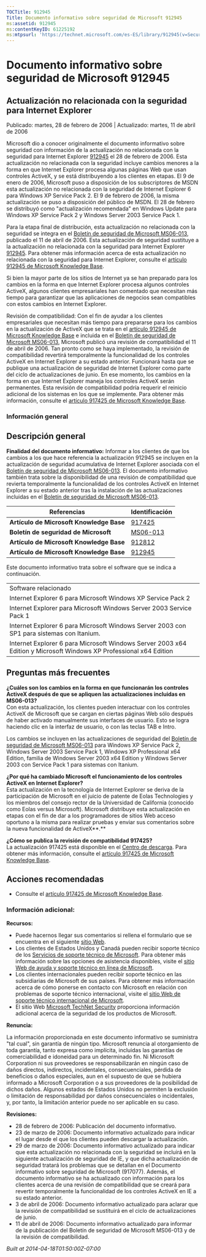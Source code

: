 ```yaml
---
TOCTitle: 912945
Title: Documento informativo sobre seguridad de Microsoft 912945
ms:assetid: 912945
ms:contentKeyID: 61225192
ms:mtpsurl: 'https://technet.microsoft.com/es-ES/library/912945(v=Security.10)'
---
```


Documento informativo sobre seguridad de Microsoft 912945
=========================================================

Actualización no relacionada con la seguridad para Internet Explorer
--------------------------------------------------------------------

Publicado: martes, 28 de febrero de 2006 | Actualizado: martes, 11 de abril de 2006

Microsoft dio a conocer originalmente el documento informativo sobre seguridad con información de la actualización no relacionada con la seguridad para Internet Explorer [912945](http://support.microsoft.com/kb/912945) el 28 de febrero de 2006. Esta actualización no relacionada con la seguridad incluye cambios menores a la forma en que Internet Explorer procesa algunas páginas Web que usan controles ActiveX, y se está distribuyendo a los clientes en etapas. El 9 de enero de 2006, Microsoft puso a disposición de los subscriptores de MSDN esta actualización no relacionada con la seguridad de Internet Explorer 6 para Windows XP Service Pack 2. El 9 de febrero de 2006, la misma actualización se puso a disposición del público de MSDN. El 28 de febrero se distribuyó como "actualización recomendada" en Windows Update para Windows XP Service Pack 2 y Windows Server 2003 Service Pack 1.

Para la etapa final de distribución, esta actualización no relacionada con la seguridad se integra en el [Boletín de seguridad de Microsoft MS06-013](http://www.microsoft.com/spain/technet/seguridad/boletines/ms06-013-it.mspx), publicado el 11 de abril de 2006. Esta actualización de seguridad sustituye a la actualización no relacionada con la seguridad para Internet Explorer [912945](http://support.microsoft.com/kb/912945). Para obtener más información acerca de esta actualización no relacionada con la seguridad para Internet Explorer, consulte el [artículo 912945 de Microsoft Knowledge Base](http://support.microsoft.com/kb/912945).

Si bien la mayor parte de los sitios de Internet ya se han preparado para los cambios en la forma en que Internet Explorer procesa algunos controles ActiveX, algunos clientes empresariales han comentado que necesitan más tiempo para garantizar que las aplicaciones de negocios sean compatibles con estos cambios en Internet Explorer.

Revisión de compatibilidad: Con el fin de ayudar a los clientes empresariales que necesitan más tiempo para prepararse para los cambios en la actualización de ActiveX que se trata en el [artículo 912945 de Microsoft Knowledge Base](http://support.microsoft.com/kb/912945) e incluida en el [Boletín de seguridad de Microsoft MS06-013](http://www.microsoft.com/spain/technet/seguridad/boletines/ms06-013-it.mspx), Microsoft publicó una revisión de compatibilidad el 11 de abril de 2006. Tan pronto como se haya implementado, la revisión de compatibilidad revertirá temporalmente la funcionalidad de los controles ActiveX en Internet Explorer a su estado anterior. Funcionará hasta que se publique una actualización de seguridad de Internet Explorer como parte del ciclo de actualizaciones de junio. En ese momento, los cambios en la forma en que Internet Explorer maneja los controles ActiveX serán permanentes. Esta revisión de compatibilidad podría requerir el reinicio adicional de los sistemas en los que se implemente. Para obtener más información, consulte el [artículo 917425 de Microsoft Knowledge Base](http://support.microsoft.com/kb/917425).

### Información general

Descripción general
-------------------

**Finalidad del documento informativo:** Informar a los clientes de que los cambios a los que hace referencia la actualización 912945 se incluyen en la actualización de seguridad acumulativa de Internet Explorer asociada con el [Boletín de seguridad de Microsoft MS06-013](http://www.microsoft.com/spain/technet/seguridad/boletines/ms06-013-it.mspx). El documento informativo también trata sobre la disponibilidad de una revisión de compatibilidad que revierta temporalmente la funcionalidad de los controles ActiveX en Internet Explorer a su estado anterior tras la instalación de las actualizaciones incluidas en el [Boletín de seguridad de Microsoft MS06-013](http://www.microsoft.com/spain/technet/seguridad/boletines/ms06-013-it.mspx).

| Referencias                              | Identificación                                                                          |
|------------------------------------------|-----------------------------------------------------------------------------------------|
| **Artículo de Microsoft Knowledge Base** | [917425](http://support.microsoft.com/kb/917425)                                        |
| **Boletín de seguridad de Microsoft**    | [MS06-013](http://www.microsoft.com/spain/technet/seguridad/boletines/ms06-013-it.mspx) |
| **Artículo de Microsoft Knowledge Base** | [912812](http://support.microsoft.com/kb/912812)                                        |
| **Artículo de Microsoft Knowledge Base** | [912945](http://support.microsoft.com/kb/912945)                                        |

Este documento informativo trata sobre el software que se indica a continuación.

|                                                                                                                    |
|--------------------------------------------------------------------------------------------------------------------|
| Software relacionado                                                                                               |
| Internet Explorer 6 para Microsoft Windows XP Service Pack 2                                                       |
| Internet Explorer para Microsoft Windows Server 2003 Service Pack 1                                                |
| Internet Explorer 6 para Microsoft Windows Server 2003 con SP1 para sistemas con Itanium.                          |
| Internet Explorer 6 para Microsoft Windows Server 2003 x64 Edition y Microsoft Windows XP Professional x64 Edition |

Preguntas más frecuentes
------------------------

**¿Cuáles son los cambios en la forma en que funcionarán los controles ActiveX después de que se apliquen las actualizaciones incluidas en MS06-013?**  
Con esta actualización, los clientes pueden interactuar con los controles ActiveX de Microsoft que se cargan en ciertas páginas Web sólo después de haber activado manualmente sus interfaces de usuario. Esto se logra haciendo clic en la interfaz de usuario, o con las teclas TAB e Intro.

Los cambios se incluyen en las actualizaciones de seguridad del [Boletín de seguridad de Microsoft MS06-013](http://www.microsoft.com/spain/technet/seguridad/boletines/ms06-013-it.mspx) para Windows XP Service Pack 2, Windows Server 2003 Service Pack 1, Windows XP Professional x64 Edition, familia de Windows Server 2003 x64 Edition y Windows Server 2003 con Service Pack 1 para sistemas con Itanium.

**¿Por qué ha cambiado Microsoft el funcionamiento de los controles ActiveX en Internet Explorer?**  
Esta actualización en la tecnología de Internet Explorer se deriva de la participación de Microsoft en el juicio de patente de Eolas Technologies y los miembros del consejo rector de la Universidad de California (conocido como Eolas versus Microsoft). Microsoft distribuye esta actualización en etapas con el fin de dar a los programadores de sitios Web acceso oportuno a la misma para realizar pruebas y enviar sus comentarios sobre la nueva funcionalidad de ActiveX**.**

**¿Cómo se publica la revisión de compatibilidad 917425?**  
La actualización 917425 está disponible en el [Centro de descarga](http://www.microsoft.com/downloads/). Para obtener más información, consulte el [artículo 917425 de Microsoft Knowledge Base](http://support.microsoft.com/kb/917425).

Acciones recomendadas
---------------------

-   Consulte el [artículo 917425 de Microsoft Knowledge Base](http://support.microsoft.com/kb/917425).

### Información adicional:

**Recursos:**

-   Puede hacernos llegar sus comentarios si rellena el formulario que se encuentra en el siguiente [sitio Web](https://support.microsoft.com/common/survey.aspx?scid=sw;en;1257&amp;showpage=1&amp;ws=technet&amp;sd=tech).
-   Los clientes de Estados Unidos y Canadá pueden recibir soporte técnico de los [Servicios de soporte técnico de Microsoft](http://support.microsoft.com/default.aspx?scid=fh;es-es;incidentsubmit). Para obtener más información sobre las opciones de asistencia disponibles, visite el [sitio Web de ayuda y soporte técnico en línea de Microsoft](http://support.microsoft.com/).
-   Los clientes internacionales pueden recibir soporte técnico en las subsidiarias de Microsoft de sus países. Para obtener más información acerca de cómo ponerse en contacto con Microsoft en relación con problemas de soporte técnico internacional, visite el [sitio Web de soporte técnico internacional de Microsoft](http://go.microsoft.com/fwlink/?linkid=21155).
-   El sitio Web [Microsoft TechNet Security](http://www.microsoft.com/spain/technet/seguridad/default.asp) proporciona información adicional acerca de la seguridad de los productos de Microsoft.

**Renuncia:**

La información proporcionada en este documento informativo se suministra "tal cual", sin garantía de ningún tipo. Microsoft renuncia al otorgamiento de toda garantía, tanto expresa como implícita, incluidas las garantías de comerciabilidad e idoneidad para un determinado fin. Ni Microsoft Corporation ni sus proveedores se responsabilizarán en ningún caso de daños directos, indirectos, incidentales, consecuenciales, pérdida de beneficios o daños especiales, aun en el supuesto de que se hubiera informado a Microsoft Corporation o a sus proveedores de la posibilidad de dichos daños. Algunos estados de Estados Unidos no permiten la exclusión o limitación de responsabilidad por daños consecuenciales o incidentales, y, por tanto, la limitación anterior puede no ser aplicable en su caso.

**Revisiones:**

-   28 de febrero de 2006: Publicación del documento informativo.
-   23 de marzo de 2006: Documento informativo actualizado para indicar el lugar desde el que los clientes pueden descargar la actualización.
-   29 de marzo de 2006: Documento informativo actualizado para indicar que esta actualización no relacionada con la seguridad se incluirá en la siguiente actualización de seguridad de IE, y que dicha actualización de seguridad tratará los problemas que se detallan en el Documento informativo sobre seguridad de Microsoft (917077). Además, el documento informativo se ha actualizado con información para los clientes acerca de una revisión de compatibilidad que se creará para revertir temporalmente la funcionalidad de los controles ActiveX en IE a su estado anterior.
-   3 de abril de 2006: Documento informativo actualizado para aclarar que la revisión de compatibilidad se sustituirá en el ciclo de actualizaciones de junio.
-   11 de abril de 2006: Documento informativo actualizado para informar de la publicación del Boletín de seguridad de Microsoft MS06-013 y de la revisión de compatibilidad.

*Built at 2014-04-18T01:50:00Z-07:00*